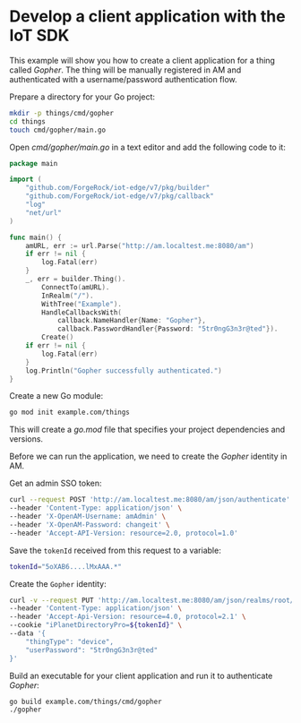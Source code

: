 # Develop a client application with the IoT SDK

This example will show you how to create a client application for a thing called _Gopher_. The thing will be
manually registered in AM and authenticated with a username/password authentication flow.

Prepare a directory for your Go project:
```bash
mkdir -p things/cmd/gopher
cd things
touch cmd/gopher/main.go
```

Open _cmd/gopher/main.go_ in a text editor and add the following code to it:
```go
package main

import (
	"github.com/ForgeRock/iot-edge/v7/pkg/builder"
	"github.com/ForgeRock/iot-edge/v7/pkg/callback"
	"log"
	"net/url"
)

func main() {
	amURL, err := url.Parse("http://am.localtest.me:8080/am")
	if err != nil {
		log.Fatal(err)
	}
	_, err = builder.Thing().
		ConnectTo(amURL).
		InRealm("/").
		WithTree("Example").
		HandleCallbacksWith(
			callback.NameHandler{Name: "Gopher"},
			callback.PasswordHandler{Password: "5tr0ngG3n3r@ted"}).
		Create()
	if err != nil {
		log.Fatal(err)
	}
	log.Println("Gopher successfully authenticated.")
}
```

Create a new Go module:
```bash
go mod init example.com/things
```
This will create a _go.mod_ file that specifies your project dependencies and versions.  

Before we can run the application, we need to create the _Gopher_ identity in AM.
 
Get an admin SSO token:
```bash
curl --request POST 'http://am.localtest.me:8080/am/json/authenticate' \
--header 'Content-Type: application/json' \
--header 'X-OpenAM-Username: amAdmin' \
--header 'X-OpenAM-Password: changeit' \
--header 'Accept-API-Version: resource=2.0, protocol=1.0'
```

Save the `tokenId` received from this request to a variable:
```bash
tokenId="5oXAB6....lMxAAA.*"
```

Create the `Gopher` identity:
```bash
curl -v --request PUT 'http://am.localtest.me:8080/am/json/realms/root/users/Gopher' \
--header 'Content-Type: application/json' \
--header 'Accept-Api-Version: resource=4.0, protocol=2.1' \
--cookie "iPlanetDirectoryPro=${tokenId}" \
--data '{
    "thingType": "device",
    "userPassword": "5tr0ngG3n3r@ted"
}'
```

Build an executable for your client application and run it to authenticate _Gopher_:
```bash
go build example.com/things/cmd/gopher
./gopher
```

